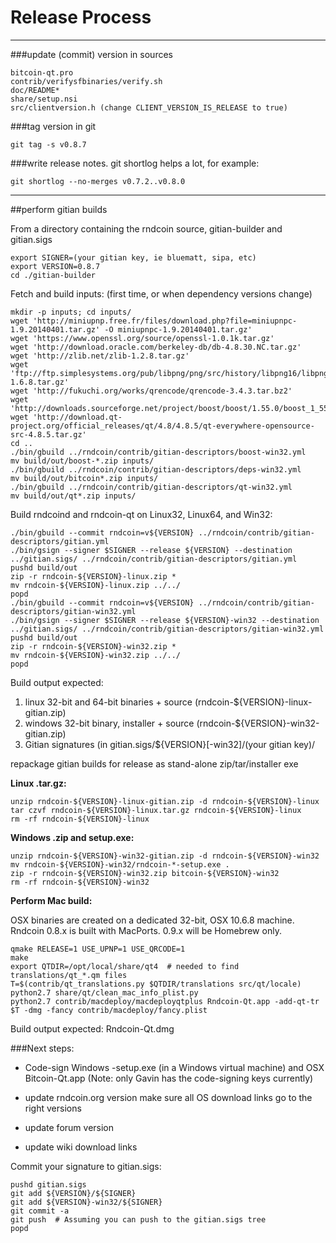 Release Process
====================

* * *

###update (commit) version in sources


	bitcoin-qt.pro
	contrib/verifysfbinaries/verify.sh
	doc/README*
	share/setup.nsi
	src/clientversion.h (change CLIENT_VERSION_IS_RELEASE to true)

###tag version in git

	git tag -s v0.8.7

###write release notes. git shortlog helps a lot, for example:

	git shortlog --no-merges v0.7.2..v0.8.0

* * *

##perform gitian builds

 From a directory containing the rndcoin source, gitian-builder and gitian.sigs
  
	export SIGNER=(your gitian key, ie bluematt, sipa, etc)
	export VERSION=0.8.7
	cd ./gitian-builder

 Fetch and build inputs: (first time, or when dependency versions change)

	mkdir -p inputs; cd inputs/
	wget 'http://miniupnp.free.fr/files/download.php?file=miniupnpc-1.9.20140401.tar.gz' -O miniupnpc-1.9.20140401.tar.gz'
	wget 'https://www.openssl.org/source/openssl-1.0.1k.tar.gz'
	wget 'http://download.oracle.com/berkeley-db/db-4.8.30.NC.tar.gz'
	wget 'http://zlib.net/zlib-1.2.8.tar.gz'
	wget 'ftp://ftp.simplesystems.org/pub/libpng/png/src/history/libpng16/libpng-1.6.8.tar.gz'
	wget 'http://fukuchi.org/works/qrencode/qrencode-3.4.3.tar.bz2'
	wget 'http://downloads.sourceforge.net/project/boost/boost/1.55.0/boost_1_55_0.tar.bz2'
	wget 'http://download.qt-project.org/official_releases/qt/4.8/4.8.5/qt-everywhere-opensource-src-4.8.5.tar.gz'
	cd ..
	./bin/gbuild ../rndcoin/contrib/gitian-descriptors/boost-win32.yml
	mv build/out/boost-*.zip inputs/
	./bin/gbuild ../rndcoin/contrib/gitian-descriptors/deps-win32.yml
	mv build/out/bitcoin*.zip inputs/
	./bin/gbuild ../rndcoin/contrib/gitian-descriptors/qt-win32.yml
	mv build/out/qt*.zip inputs/

 Build rndcoind and rndcoin-qt on Linux32, Linux64, and Win32:
  
	./bin/gbuild --commit rndcoin=v${VERSION} ../rndcoin/contrib/gitian-descriptors/gitian.yml
	./bin/gsign --signer $SIGNER --release ${VERSION} --destination ../gitian.sigs/ ../rndcoin/contrib/gitian-descriptors/gitian.yml
	pushd build/out
	zip -r rndcoin-${VERSION}-linux.zip *
	mv rndcoin-${VERSION}-linux.zip ../../
	popd
	./bin/gbuild --commit rndcoin=v${VERSION} ../rndcoin/contrib/gitian-descriptors/gitian-win32.yml
	./bin/gsign --signer $SIGNER --release ${VERSION}-win32 --destination ../gitian.sigs/ ../rndcoin/contrib/gitian-descriptors/gitian-win32.yml
	pushd build/out
	zip -r rndcoin-${VERSION}-win32.zip *
	mv rndcoin-${VERSION}-win32.zip ../../
	popd

  Build output expected:

  1. linux 32-bit and 64-bit binaries + source (rndcoin-${VERSION}-linux-gitian.zip)
  2. windows 32-bit binary, installer + source (rndcoin-${VERSION}-win32-gitian.zip)
  3. Gitian signatures (in gitian.sigs/${VERSION}[-win32]/(your gitian key)/

repackage gitian builds for release as stand-alone zip/tar/installer exe

**Linux .tar.gz:**

	unzip rndcoin-${VERSION}-linux-gitian.zip -d rndcoin-${VERSION}-linux
	tar czvf rndcoin-${VERSION}-linux.tar.gz rndcoin-${VERSION}-linux
	rm -rf rndcoin-${VERSION}-linux

**Windows .zip and setup.exe:**

	unzip rndcoin-${VERSION}-win32-gitian.zip -d rndcoin-${VERSION}-win32
	mv rndcoin-${VERSION}-win32/rndcoin-*-setup.exe .
	zip -r rndcoin-${VERSION}-win32.zip bitcoin-${VERSION}-win32
	rm -rf rndcoin-${VERSION}-win32

**Perform Mac build:**

  OSX binaries are created on a dedicated 32-bit, OSX 10.6.8 machine.
  Rndcoin 0.8.x is built with MacPorts.  0.9.x will be Homebrew only.

	qmake RELEASE=1 USE_UPNP=1 USE_QRCODE=1
	make
	export QTDIR=/opt/local/share/qt4  # needed to find translations/qt_*.qm files
	T=$(contrib/qt_translations.py $QTDIR/translations src/qt/locale)
	python2.7 share/qt/clean_mac_info_plist.py
	python2.7 contrib/macdeploy/macdeployqtplus Rndcoin-Qt.app -add-qt-tr $T -dmg -fancy contrib/macdeploy/fancy.plist

 Build output expected: Rndcoin-Qt.dmg

###Next steps:

* Code-sign Windows -setup.exe (in a Windows virtual machine) and
  OSX Bitcoin-Qt.app (Note: only Gavin has the code-signing keys currently)

* update rndcoin.org version
  make sure all OS download links go to the right versions

* update forum version

* update wiki download links

Commit your signature to gitian.sigs:

	pushd gitian.sigs
	git add ${VERSION}/${SIGNER}
	git add ${VERSION}-win32/${SIGNER}
	git commit -a
	git push  # Assuming you can push to the gitian.sigs tree
	popd

